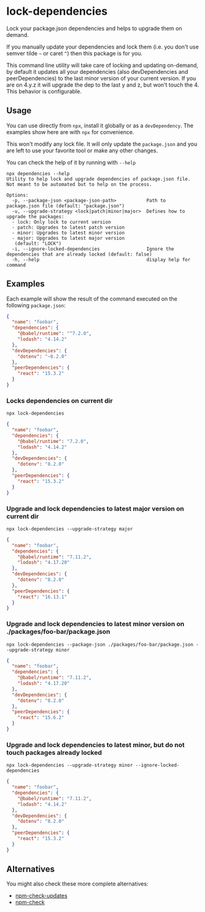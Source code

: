 # lock-dependencies
Lock your package.json dependencies and helps to upgrade them on demand.

If you manually update your dependencies and lock them (i.e. you don't use semver tilde `~` or caret `^`) then this package is for you.

This command line utility will take care of locking and updating on-demand, by default it updates all your dependencies 
(also devDependencies and peerDependencies) to the last minor version of your current version. If you are on 4.y.z it 
will upgrade the dep to the last y and z, but won't touch the 4. This behavior is configurable.

## Usage

You can use directly from `npx`, install it globally or as a `devDependency`. The examples show here are with `npx` for
convenience.

This won't modify any lock file. It will only update the `package.json` and you are left to use your
favorite tool or make any other changes.

You can check the help of it by running with `--help`

```
npx dependencies --help
Utility to help lock and upgrade dependencies of package.json file. Not meant to be automated but to help on the process.

Options:
  -p, --package-json <package-json-path>           Path to package.json file (default: "package.json")
  -u, --upgrade-strategy <lock|patch|minor|major>  Defines how to upgrade the packages: 
  - lock: Only lock to current version
  - patch: Upgrades to latest patch version
  - minor: Upgrades to latest minor version
  - major: Upgrades to latest major version
   (default: "LOCK")
  -i, --ignore-locked-dependencies                 Ignore the dependencies that are already locked (default: false)
  -h, --help                                       display help for command
```

## Examples

Each example will show the result of the command executed on the following `package.json`:
```package.json
{
  "name": "foobar",
  "dependencies": {
    "@babel/runtime": "^7.2.0",
    "lodash": "4.14.2"
  },
  "devDependencies": {
    "dotenv": "~8.2.0"
  },
  "peerDependencies": {
    "react": "15.3.2"
  }
}
```



### Locks dependencies on current dir

`npx lock-dependencies`

```package.json
{
  "name": "foobar",
  "dependencies": {
    "@babel/runtime": "7.2.0",
    "lodash": "4.14.2"
  },
  "devDependencies": {
    "dotenv": "8.2.0"
  },
  "peerDependencies": {
    "react": "15.3.2"
  }
}
```


### Upgrade and lock dependencies to latest major version on current dir

`npx lock-dependencies --upgrade-strategy major`

```package.json
{
  "name": "foobar",
  "dependencies": {
    "@babel/runtime": "7.11.2",
    "lodash": "4.17.20"
  },
  "devDependencies": {
    "dotenv": "8.2.0"
  },
  "peerDependencies": {
    "react": "16.13.1"
  }
}
```

### Upgrade and lock dependencies to latest minor version on ./packages/foo-bar/package.json

`npx lock-dependencies --package-json ./packages/foo-bar/package.json --upgrade-strategy minor`

```package.json
{
  "name": "foobar",
  "dependencies": {
    "@babel/runtime": "7.11.2",
    "lodash": "4.17.20"
  },
  "devDependencies": {
    "dotenv": "8.2.0"
  },
  "peerDependencies": {
    "react": "15.6.2"
  }
}
```

### Upgrade and lock dependencies to latest minor, but do not touch packages already locked

`npx lock-dependencies --upgrade-strategy minor --ignore-locked-dependencies`

```package.json
{
  "name": "foobar",
  "dependencies": {
    "@babel/runtime": "7.11.2",
    "lodash": "4.14.2"
  },
  "devDependencies": {
    "dotenv": "8.2.0"
  },
  "peerDependencies": {
    "react": "15.3.2"
  }
}
```

## Alternatives

You might also check these more complete alternatives:

- [npm-check-updates](https://www.npmjs.com/package/npm-check-updates)
- [npm-check](https://www.npmjs.com/package/npm-check) 

